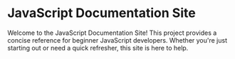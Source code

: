 # JavaScript Documentation Site

Welcome to the JavaScript Documentation Site! This project provides a concise reference for beginner JavaScript developers. Whether you're just starting out or need a quick refresher, this site is here to help.
